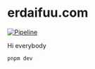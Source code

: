# erdaifuu.com

[![Pipeline](https://github.com/erdaifuu/erdaifuu.com/actions/workflows/pipeline.yml/badge.svg)](https://github.com/erdaifuu/erdaifuu.com/actions/workflows/pipeline.yml)

Hi everybody

`pnpm dev`

